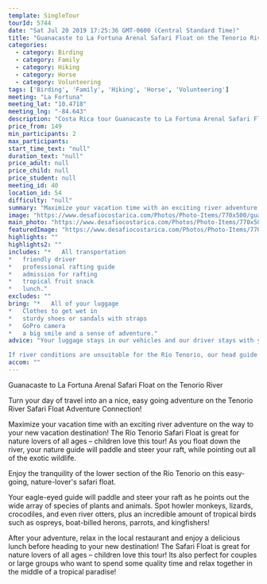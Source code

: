 ```yaml
---
template: SingleTour
tourId: 5744
date: "Sat Jul 20 2019 17:25:36 GMT-0600 (Central Standard Time)"
title: "Guanacaste to La Fortuna Arenal Safari Float on the Tenorio River"
categories: 
  - category: Birding
  - category: Family
  - category: Hiking
  - category: Horse
  - category: Volunteering
tags: ['Birding', 'Family', 'Hiking', 'Horse', 'Volunteering']
meeting: "La Fortuna"
meeting_lat: "10.4718"
meeting_lng: "-84.643"
description: "Costa Rica tour Guanacaste to La Fortuna Arenal Safari Float on the Tenorio River, id 5744"
price_from: 149
min_participants: 2
max_participants: 
start_time_text: "null"
duration_text: "null"
price_adult: null
price_child: null
price_student: null
meeting_id: 40
location_id: 54
difficulty: "null"
summary: "Maximize your vacation time with an exciting river adventure on the way to your new vacation destination! The Río Tenorio Safari Float is great for nature lovers of all ages – children love this tour! As you float down the river, your nature guide will paddle and steer your raft, while pointing out all of the exotic wildlife."
image: "https://www.desafiocostarica.com/Photos/Photo-Items/770x500/guanacaste-to-la-fortuna-safari-float-on-the-tenorio-river-1411577860.jpg"
main_photo: "https://www.desafiocostarica.com/Photos/Photo-Items/770x500/guanacaste-to-la-fortuna-safari-float-on-the-tenorio-river-1411577860.jpg"
featuredImage: "https://www.desafiocostarica.com/Photos/Photo-Items/770x500/guanacaste-to-la-fortuna-safari-float-on-the-tenorio-river-1411577860.jpg"
highlights: ""
highlights2: ""
includes: "*   All transportation
*   friendly driver
*   professional rafting guide
*   admission for rafting
*   tropical fruit snack
*   lunch."
excludes: ""
bring: "*   All of your luggage
*   Clothes to get wet in
*   sturdy shoes or sandals with straps
*   GoPro camera
*   a big smile and a sense of adventure."
advice: "Your luggage stays in our vehicles and our driver stays with your items while you are doing your tour. We have private entrances and exits for our rafting tour locations. Extra transport charge for drop-off outside of our regular hotel zone.

If river conditions are unsuitable for the Río Tenorio, our head guide might make the call to change to a back-up river of a similar level and/or offer another tour – you're always guaranteed a fun, but safe day! You get a full refund if no tour is run."
accom: ""
---
```

Guanacaste to La Fortuna Arenal Safari Float on the Tenorio River

Turn your day of travel into an a nice, easy going adventure on the Tenorio River Safari Float Adventure Connection!

Maximize your vacation time with an exciting river adventure on the way to your new vacation destination! The Río Tenorio Safari Float is great for nature lovers of all ages – children love this tour! As you float down the river, your nature guide will paddle and steer your raft, while pointing out all of the exotic wildlife.

Enjoy the tranquility of the lower section of the Río Tenorio on this easy-going, nature-lover's safari float.

Your eagle-eyed guide will paddle and steer your raft as he points out the wide array of species of plants and animals. Spot howler monkeys, lizards, crocodiles, and even river otters, plus an incredible amount of tropical birds such as ospreys, boat-billed herons, parrots, and kingfishers!

After your adventure, relax in the local restaurant and enjoy a delicious lunch before heading to your new destination! The Safari Float is great for nature lovers of all ages – children love this tour! Its also perfect for couples or large groups who want to spend some quality time and relax together in the middle of a tropical paradise!